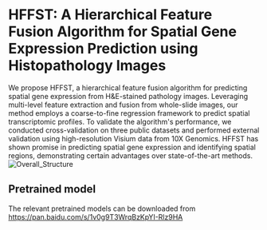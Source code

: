 # HFFST: A Hierarchical Feature Fusion Algorithm for Spatial Gene Expression Prediction using Histopathology Images
We propose HFFST, a hierarchical feature fusion algorithm for predicting spatial gene expression from H\&E-stained pathology images. Leveraging multi-level feature extraction and fusion from whole-slide images, our method employs a coarse-to-fine regression framework to predict spatial transcriptomic profiles. To validate the algorithm's performance, we conducted cross-validation on three public datasets and performed external validation using high-resolution Visium data from 10X Genomics. HFFST has shown promise in predicting spatial gene expression and identifying spatial regions, demonstrating certain advantages over state-of-the-art methods.
![Overall_Structure](https://github.com/user-attachments/assets/3b881213-6239-4bf0-9b31-0f18c8d34189)

## Pretrained model
The relevant pretrained models can be downloaded from <https://pan.baidu.com/s/1v0g9T3WrqBzKpYI-Rlz9HA>
